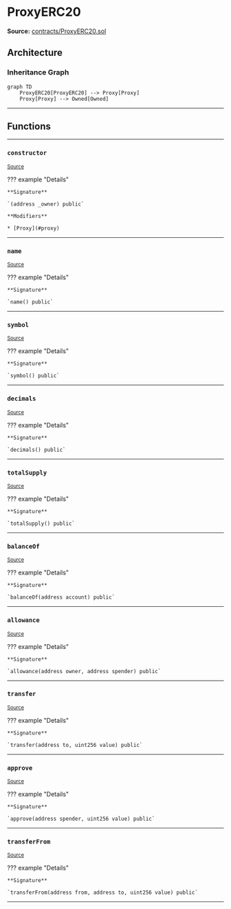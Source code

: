 # ProxyERC20

**Source:** [contracts/ProxyERC20.sol](https://github.com/Synthetixio/synthetix/tree/develop/contracts/ProxyERC20.sol)

## Architecture

### Inheritance Graph

```mermaid
graph TD
    ProxyERC20[ProxyERC20] --> Proxy[Proxy]
    Proxy[Proxy] --> Owned[Owned]
```

---

## Functions

---

### `constructor`
<sub>[Source](https://github.com/Synthetixio/synthetix/tree/develop/contracts/ProxyERC20.sol#L10)</sub>

??? example "Details"

    **Signature**

    `(address _owner) public`

    **Modifiers**

    * [Proxy](#proxy)

---

### `name`
<sub>[Source](https://github.com/Synthetixio/synthetix/tree/develop/contracts/ProxyERC20.sol#L14)</sub>

??? example "Details"

    **Signature**

    `name() public`

---

### `symbol`
<sub>[Source](https://github.com/Synthetixio/synthetix/tree/develop/contracts/ProxyERC20.sol#L19)</sub>

??? example "Details"

    **Signature**

    `symbol() public`

---

### `decimals`
<sub>[Source](https://github.com/Synthetixio/synthetix/tree/develop/contracts/ProxyERC20.sol#L24)</sub>

??? example "Details"

    **Signature**

    `decimals() public`

---

### `totalSupply`
<sub>[Source](https://github.com/Synthetixio/synthetix/tree/develop/contracts/ProxyERC20.sol#L34)</sub>

??? example "Details"

    **Signature**

    `totalSupply() public`

---

### `balanceOf`
<sub>[Source](https://github.com/Synthetixio/synthetix/tree/develop/contracts/ProxyERC20.sol#L44)</sub>

??? example "Details"

    **Signature**

    `balanceOf(address account) public`

---

### `allowance`
<sub>[Source](https://github.com/Synthetixio/synthetix/tree/develop/contracts/ProxyERC20.sol#L55)</sub>

??? example "Details"

    **Signature**

    `allowance(address owner, address spender) public`

---

### `transfer`
<sub>[Source](https://github.com/Synthetixio/synthetix/tree/develop/contracts/ProxyERC20.sol#L65)</sub>

??? example "Details"

    **Signature**

    `transfer(address to, uint256 value) public`

---

### `approve`
<sub>[Source](https://github.com/Synthetixio/synthetix/tree/develop/contracts/ProxyERC20.sol#L85)</sub>

??? example "Details"

    **Signature**

    `approve(address spender, uint256 value) public`

---

### `transferFrom`
<sub>[Source](https://github.com/Synthetixio/synthetix/tree/develop/contracts/ProxyERC20.sol#L102)</sub>

??? example "Details"

    **Signature**

    `transferFrom(address from, address to, uint256 value) public`

---

